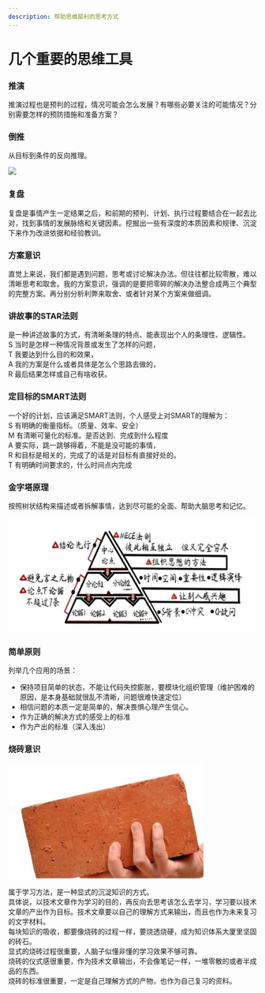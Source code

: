 ```yaml
---
description: 帮助思维犀利的思考方式
---
```


# 几个重要的思维工具

### 推演

&#x20;   推演过程也是预判的过程，情况可能会怎么发展？有哪些必要关注的可能情况？分别需要怎样的预防措施和准备方案？

### 倒推

&#x20;   从目标到条件的反向推理。

![](<../.gitbook/assets/image (1).png>)

### 复盘

&#x20;   复盘是事情产生一定结果之后，和前期的预判、计划、执行过程要结合在一起去比对，找到事情的发展脉络和关键因素。挖掘出一些有深度的本质因素和规律、沉淀下来作为改进依据和经验教训。

### 方案意识

&#x20;   直觉上来说，我们都是遇到问题，思考或讨论解决办法。但往往都比较零散，难以清晰思考和取舍。我的方案意识，强调的是要把零碎的解决办法整合成两三个典型的完整方案。再分别分析利弊来取舍、或者针对某个方案来做细调。

### 讲故事的STAR法则

&#x20;   是一种讲述故事的方式，有清晰条理的特点、能表现出个人的条理性、逻辑性。\
S 当时是怎样一种情况背景或发生了怎样的问题，\
T 我要达到什么目的和效果，\
A 我的方案是什么或者具体是怎么个思路去做的，\
R 最后结果怎样或自己有啥收获。

### 定目标的SMART法则

&#x20;   一个好的计划，应该满足SMART法则，个人感受上对SMART的理解为：\
S 有明确的衡量指标。（质量、效率、安全）\
M 有清晰可量化的标准。是否达到、完成到什么程度\
A 要实际，跳一跳够得着，不能是没可能的事情，\
R 和目标是相关的，完成了的话是对目标有直接好处的。\
T 有明确时间要求的，什么时间点内完成

### 金字塔原理

按照树状结构来描述或者拆解事情，达到尽可能的全面、帮助大脑思考和记忆。

![](<../.gitbook/assets/image (2).png>)

### 简单原则

列举几个应用的场景：

* 保持项目简单的状态，不能让代码失控膨胀，要模块化组织管理（维护困难的原因，是本身基础就很乱不清晰，问题很难快速定位）
* 相信问题的本质一定是简单的，解决畏惧心理产生信心。
* 作为正确的解决方式的感受上的标准
* 作为产出的标准（深入浅出）

### 烧砖意识

![](<../.gitbook/assets/image (4).png>)

&#x20;   属于学习方法，是一种显式的沉淀知识的方式。\
&#x20;   具体说，以技术文章作为学习的目的，再反向去思考该怎么去学习，学习要以技术文章的产出作为目标。技术文章要以自己的理解方式来输出，而且也作为未来复习的文字材料。\
&#x20;   每块知识的吸收，都要像烧砖的过程一样，要烧透烧硬，成为知识体系大厦里坚固的砖石。\
&#x20;   显式的烧砖过程很重要，人脑子似懂非懂的学习效果不够可靠。\
&#x20;   烧砖的仪式感很重要，作为技术文章输出，不会像笔记一样，一堆零散的或者半成品的东西。\
&#x20;   烧砖的标准很重要，一定是自己理解方式的产物，也作为自己复习的资料。
